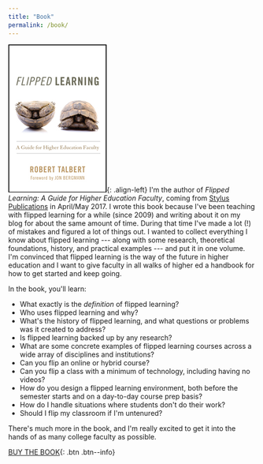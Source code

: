 ```yaml
---
title: "Book"
permalink: /book/
---
```


![image-left](/assets/images/flbook-small.jpg){: .align-left}
I'm the author of _Flipped Learning: A Guide for Higher Education Faculty_, coming from [Stylus Publications](https://styluspub.presswarehouse.com) in April/May 2017. I wrote this book because I've been teaching with flipped learning for a while (since 2009) and writing about it on my blog for about the same amount of time. During that time I've made a lot (!) of mistakes and figured a lot of things out. I wanted to collect everything I know about flipped learning --- along with some research, theoretical foundations, history, and practical examples --- and put it in one volume. I'm convinced that flipped learning is the way of the future in higher education and I want to give faculty in all walks of higher ed a handbook for how to get started and keep going.

In the book, you'll learn:

+ What exactly is the _definition_ of flipped learning?
+ Who uses flipped learning and why?
+ What's the history of flipped learning, and what questions or problems was it created to address?
+ Is flipped learning backed up by any research?
+ What are some concrete examples of flipped learning courses across a wide array of disciplines and institutions?
+ Can you flip an online or hybrid course?
+ Can you flip a class with a minimum of technology, including having no videos?
+ How do you design a flipped learning environment, both before the semester starts and on a day-to-day course prep basis?
+ How do I handle situations where students don't do their work?
+ Should I flip my classroom if I'm untenured?

There's much more in the book, and I'm really excited to get it into the hands of as many college faculty as possible. 

[BUY THE BOOK](https://sty.presswarehouse.com/Books/BookDetail.aspx?productID=468277){: .btn .btn--info}
